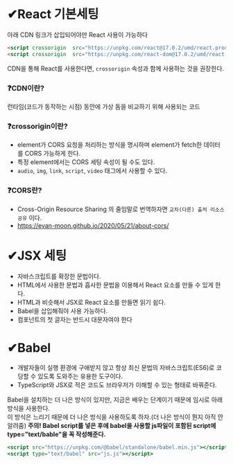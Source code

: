 # ✔React 기본세팅
아래 CDN 링크가 삽입되어야만 React 사용이 가능하다

```html
<script crossorigin  src="https://unpkg.com/react@17.0.2/umd/react.production.min.js"></script>
<script crossorigin  src="https://unpkg.com/react-dom@17.0.2/umd/react-dom.production.min.js"></script>
```

CDN을 통해 React를 사용한다면, `crossorigin` 속성과 함께 사용하는 것을 권장한다.   

### ❓CDN이란?
런타임(코드가 동작하는 시점) 동안에 가상 돔을 비교하기 위해 사용되는 코드

### ❓crossorigin이란?
- element가 CORS 요청을 처리하는 방식을 명시하며 element가 fetch한 데이터를 CORS 가능하게 한다.
- 특정 element에서는 CORS 세팅 속성이 될 수도 있다.
- `audio`, `img`, `link`, `script`, `video` 태그에서 사용할 수 있다.

### ❓CORS란?
- Cross-Origin Resource Sharing 의 줄임말로 번역하자면 `교차(다른) 출처 리소스 공유` 이다.
- https://evan-moon.github.io/2020/05/21/about-cors/
   

# ✔JSX 세팅
- 자바스크립트를 확장한 문법이다.
- HTML에서 사용한 문법과 흡사한 문법을 이용해서 React 요소를 만들 수 있게 한다.
- HTML과 비슷해서 JSX로 React 요소를 만들면 읽기 쉽다.
- Babel을 삽입해줘야 사용 가능하다.
- 컴포넌트의 첫 글자는 반드시 대문자여야 한다

# ✔Babel
- 개발자들이 실행 환경에 구애받지 않고 항상 최신 문법의 자바스크립트(ES6)로 코딩할 수 있도록 도와주는 유용한 도구이다.
- TypeScript와 JSX로 적은 코드도 브라우저가 이해할 수 있는 형태로 바꿔준다.   

Babel을 설치하는 더 나은 방식이 있지만, 지금은 배우는 단계이기 때문에 임시로 아래 방식을 사용한다.   
이 방식은 느리기 때문에 더 나은 방식을 사용하도록 하자.(더 나은 방식이 뭔지 아직 안알려줌)
**주의! Babel script를 넣은 후에 babel을 사용할 js파일이 포함된 script에 type="text/bable"을 꼭 작성해준다.**
```jsx
<script src="https://unpkg.com/@babel/standalone/babel.min.js"></script>
<script type="text/babel" src="js.js"></script>
```
